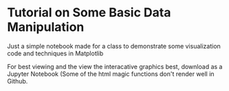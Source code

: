 # Tutorial on Some Basic Data Manipulation
Just a simple notebook made for a class to demonstrate some visualization code and techniques in Matplotlib

For best viewing and the view the interacative graphics best, download as a Jupyter Notebook (Some of the html magic functions don't render well in Github. 
